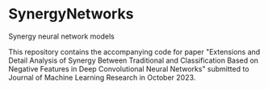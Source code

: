 # SynergyNetworks
Synergy neural network models

This repository contains the accompanying code for paper "Extensions and Detail Analysis of Synergy Between Traditional and Classification Based on Negative Features in Deep Convolutional Neural Networks" submitted to Journal of Machine Learning Research in October 2023.

